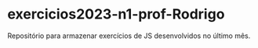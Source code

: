 # exercicios2023-n1-prof-Rodrigo
Repositório para armazenar exercícios de JS desenvolvidos no último mês.
